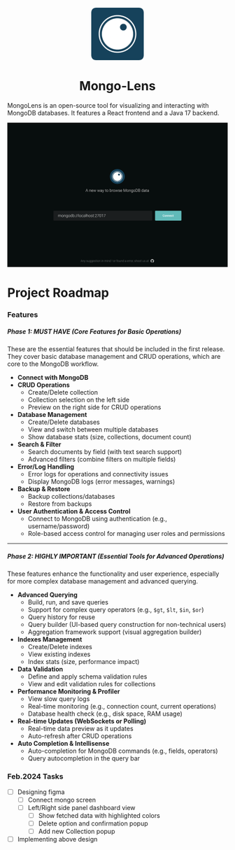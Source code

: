 <p align="center">
  <img src="./assets/icons/500x500-rounded.png" alt="MongoLens Logo" width="120" height="120"/>
</p>

<h1 align="center">Mongo-Lens</h1>

MongoLens is an open-source tool for visualizing and interacting with MongoDB databases. It features a React frontend and a Java 17 backend.

<p align="center">
  <img src="./assets/screenshot/Design Canvas.png" alt="MongoLens Logo" />
</p>

# Project Roadmap

### Features

##### **Phase 1: MUST HAVE (Core Features for Basic Operations)**

These are the essential features that should be included in the first release. They cover basic database management and CRUD operations, which are core to the MongoDB workflow.

- **Connect with MongoDB**
- **CRUD Operations**
  - Create/Delete collection
  - Collection selection on the left side
  - Preview on the right side for CRUD operations
- **Database Management**
  - Create/Delete databases
  - View and switch between multiple databases
  - Show database stats (size, collections, document count)
- **Search & Filter**
  - Search documents by field (with text search support)
  - Advanced filters (combine filters on multiple fields)
- **Error/Log Handling**
  - Error logs for operations and connectivity issues
  - Display MongoDB logs (error messages, warnings)
- **Backup & Restore**
  - Backup collections/databases
  - Restore from backups
- **User Authentication & Access Control**
  - Connect to MongoDB using authentication (e.g., username/password)
  - Role-based access control for managing user roles and permissions

---

##### **Phase 2: HIGHLY IMPORTANT (Essential Tools for Advanced Operations)**

These features enhance the functionality and user experience, especially for more complex database management and advanced querying.

- **Advanced Querying**
  - Build, run, and save queries
  - Support for complex query operators (e.g., `$gt`, `$lt`, `$in`, `$or`)
  - Query history for reuse
  - Query builder (UI-based query construction for non-technical users)
  - Aggregation framework support (visual aggregation builder)
- **Indexes Management**
  - Create/Delete indexes
  - View existing indexes
  - Index stats (size, performance impact)
- **Data Validation**
  - Define and apply schema validation rules
  - View and edit validation rules for collections
- **Performance Monitoring & Profiler**
  - View slow query logs
  - Real-time monitoring (e.g., connection count, current operations)
  - Database health check (e.g., disk space, RAM usage)
- **Real-time Updates (WebSockets or Polling)**
  - Real-time data preview as it updates
  - Auto-refresh after CRUD operations
- **Auto Completion & Intellisense**
  - Auto-completion for MongoDB commands (e.g., fields, operators)
  - Query autocompletion in the query bar

### Feb.2024 Tasks

- [ ] Designing figma
  - [ ] Connect mongo screen
  - [ ] Left/Right side panel dashboard view
    - [ ] Show fetched data with highlighted colors
    - [ ] Delete option and confirmation popup
    - [ ] Add new Collection popup
- [ ] Implementing above design
